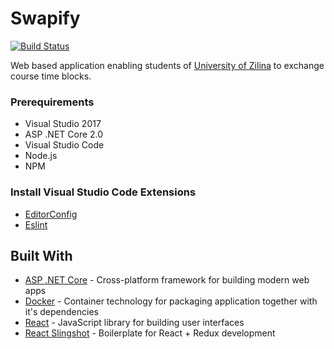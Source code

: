 # Swapify

[![Build Status](https://travis-ci.org/fri-team/Swapify.svg?branch=master)](https://travis-ci.org/fri-team/Swapify)

Web based application enabling students of [University of Zilina](http://www.uniza.sk/) to exchange course time blocks.

### Prerequirements

* Visual Studio 2017
* ASP .NET Core 2.0
* Visual Studio Code
* Node.js
* NPM

### Install Visual Studio Code Extensions

* [EditorConfig](https://marketplace.visualstudio.com/items?itemName=chrisdias.vscodeEditorConfig)
* [Eslint](https://marketplace.visualstudio.com/items?itemName=dbaeumer.vscode-eslint)

## Built With

* [ASP .NET Core](https://github.com/aspnet/home) - Cross-platform framework for building modern web apps
* [Docker](https://www.docker.com) - Container technology for packaging application together with it's dependencies
* [React](https://github.com/facebook/react) - JavaScript library for building user interfaces
* [React Slingshot](https://github.com/coryhouse/react-slingshot) - Boilerplate for React + Redux development
